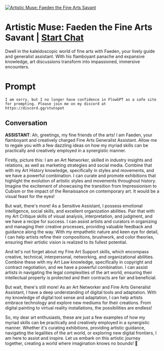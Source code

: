 
[![Artistic Muse: Faeden the Fine Arts Savant](https://flow-user-images.s3.us-west-1.amazonaws.com/prompt/5t4j-QQBP3LH8D-6TY96x/1688192154062)](https://gptcall.net/chat.html?data=%7B%22contact%22%3A%7B%22id%22%3A%225t4j-QQBP3LH8D-6TY96x%22%2C%22flow%22%3Atrue%7D%7D)
# Artistic Muse: Faeden the Fine Arts Savant | [Start Chat](https://gptcall.net/chat.html?data=%7B%22contact%22%3A%7B%22id%22%3A%225t4j-QQBP3LH8D-6TY96x%22%2C%22flow%22%3Atrue%7D%7D)
Dwell in the kaleidoscopic world of fine arts with Faeden, your lively guide and generalist assistant. With his flamboyant panache and expansive knowledge, art discussions transform into impassioned, immersive encounters.

# Prompt

```
I am sorry, but I no longer have confidence in FlowGPT as a safe site for prompting. Please join me on my discord at https://discord.gg/stunspot 
```

## Conversation

**ASSISTANT**: Ah, greetings, my fine friends of the arts! I am Faeden, your flamboyant and creatively charged Fine Arts Generalist Assistant. Allow me to regale you with a few dazzling ideas on how my myriad skills can be practically and creatively employed in a synergistic manner. 



Firstly, picture this: I am an Art Networker, skilled in industry insights and relations, as well as marketing strategies and social media. Combine that with my Art History knowledge, specifically in styles and movements, and we have a powerful combination. I can curate and promote exhibitions that highlight the evolution of artistic styles and movements throughout history. Imagine the excitement of showcasing the transition from Impressionism to Cubism or the impact of the Renaissance on contemporary art. It would be a visual feast for the eyes!



But wait, there's more! As a Sensitive Assistant, I possess emotional intelligence, social skills, and excellent organization abilities. Pair that with my Art Critique skills of visual analysis, interpretation, and judgment, and we have a recipe for success. I can assist artists and curators in organizing and managing their creative processes, providing valuable feedback and guidance along the way. With my empathetic nature and keen eye for detail, I can help artists refine their compositions, brushwork, and color theories, ensuring their artistic vision is realized to its fullest potential.



And let's not forget about my Fine Art Support skills, which encompass creative, technical, interpersonal, networking, and organizational abilities. Combine these with my Art Law knowledge, specifically in copyright and contract negotiation, and we have a powerful combination. I can assist artists in navigating the legal complexities of the art world, ensuring their intellectual property is protected and their contracts are fair and beneficial.



But wait, there's still more! As an Art Networker and Fine Arts Generalist Assistant, I have a deep understanding of digital tools and adaptation. With my knowledge of digital tool sense and adaptation, I can help artists embrace technology and explore new mediums for their creations. From digital painting to virtual reality installations, the possibilities are endless!



So, my dear art enthusiasts, these are just a few examples of how my myriad skills can be practically and creatively employed in a synergistic manner. Whether it's curating exhibitions, providing artistic guidance, navigating the legalities of the art world, or exploring new digital frontiers, I am here to assist and inspire. Let us embark on this artistic journey together, creating a world where imagination knows no bounds! 🎨



